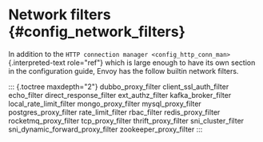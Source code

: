 Network filters {#config_network_filters}
===============

In addition to the
`HTTP connection manager <config_http_conn_man>`{.interpreted-text
role="ref"} which is large enough to have its own section in the
configuration guide, Envoy has the follow builtin network filters.

::: {.toctree maxdepth="2"}
dubbo\_proxy\_filter client\_ssl\_auth\_filter echo\_filter
direct\_response\_filter ext\_authz\_filter kafka\_broker\_filter
local\_rate\_limit\_filter mongo\_proxy\_filter mysql\_proxy\_filter
postgres\_proxy\_filter rate\_limit\_filter rbac\_filter
redis\_proxy\_filter rocketmq\_proxy\_filter tcp\_proxy\_filter
thrift\_proxy\_filter sni\_cluster\_filter
sni\_dynamic\_forward\_proxy\_filter zookeeper\_proxy\_filter
:::
